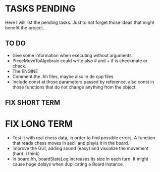 # TASKS PENDING

Here I will list the pending tasks. Just to not forget those ideas that might benefit the project.

## TO DO

* Give some information when executing without arguments
* PieceMoveToAlgebraic could write also # and + if is checkmate or check.
* The ENGINE
* Comment the .hh files, maybe also in de cpp files
* Include const at those parameters passed by reference, also const in those functions that do not change anything from the object.

## FIX SHORT TERM


# FIX LONG TERM

* Test it with real chess data, in order to find possible errors. A function that reads chess moves in ascii and playis it in the board.
* Improve the GUI, adding sound (easy) and visualize the movement (hard, i think)
* In board.hh, boardStateLog increases its size in each turn. It might cause huge delays when duplicating a Board instance.